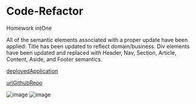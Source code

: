 # Code-Refactor
Homework intOne

All of the semantic elements associated with a proper update have been applied: Title has been updated to reflect domain/business. Div elements have been updated and replaced with Header, Nav, Section, Article, Content, Aside, and Footer semantics.

[deployedApplication](https://andyan7.github.io/Code-Refactor/)

[urlGithubRepo](https://github.com/AndyAn7/Code-Refactor)

![image](https://github.com/AndyAn7/homeWork1/blob/main/screenShot/imgForHW1.png?raw=true)
![image](https://github.com/AndyAn7/homeWork1/blob/main/screenShot/imgForHW1.2.png?raw=true)
